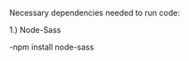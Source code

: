 Necessary dependencies needed to run code:

1.) Node-Sass
<!-- Deleted App.css file for scss file -->
-npm install node-sass
